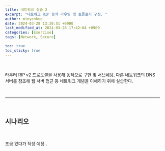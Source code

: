 ```yaml
---
title: 네트워크 실습 2
excerpt: "네트워크 RIP 동적 라우팅 및 토폴로지 구성, "
author: minyeokue
date: 2024-03-28 13:30:51 +0900
last_modified_at: 2024-03-28 17:42:04 +0900
categories: [Exercise]
tags: [Network, Secure]

toc: true
toc_sticky: true
---
```


<br>

라우터 RIP v2 프로토콜을 사용해 동적으로 구현 및 서브네팅, 다른 네트워크의 DNS 서버를 참조해 웹 서버 접근 등 네트워크 개념을 이해하기 위해 실습한다. 

<br>

---

<br>

## 시나리오

<br>

조금 있다가 작성 예정..